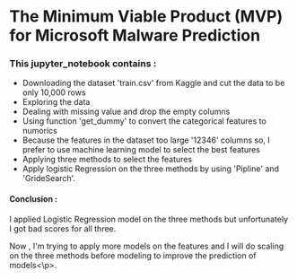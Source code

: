 # The Minimum Viable Product (MVP) for Microsoft Malware Prediction 
### This jupyter_notebook contains :
- Downloading the dataset 'train.csv' from Kaggle and cut the data to be only 10,000 rows 
- Exploring the data 
- Dealing with missing value and drop the empty columns
- Using function 'get_dummy' to convert the categorical features to numorics
- Because the features in the dataset too large '12346' columns so, I prefer to use machine learning model to select the best features
- Applying three methods to select the features
- Apply logistic Regression on the three methods by using 'Pipline' and 'GrideSearch'.


#### Conclusion :
I applied Logistic Regression model on the three methods but unfortunately I got bad scores for all three.<p>
Now , I'm trying to apply more models on the features and I will do scaling on the three methods before modeling
to improve the prediction of models<\p>.



